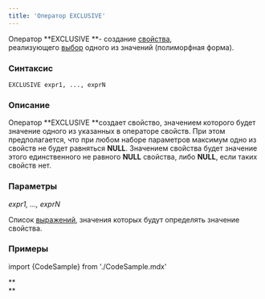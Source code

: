 ```yaml
---
title: 'Оператор EXCLUSIVE'
---
```


Оператор **EXCLUSIVE **- создание [свойства](Properties.md), реализующего [выбор](Selection_CASE_IF_MULTI_OVERRIDE_EXCLUSIVE_.md#exclusive) одного из значений (полиморфная форма).

### Синтаксис

    EXCLUSIVE expr1, ..., exprN

### Описание

Оператор **EXCLUSIVE **создает свойство, значением которого будет значение одного из указанных в операторе свойств. При этом предполагается, что при любом наборе параметров максимум одно из свойств не будет равняться **NULL**. Значением свойства будет значение этого единственного не равного **NULL** свойства, либо **NULL**, если таких свойств нет.

### Параметры

*expr1, ..., exprN*

Список [выражений](Expression.md), значения которых будут определять значение свойства.

### Примеры


import {CodeSample} from './CodeSample.mdx'

<CodeSample url="https://ru-documentation.lsfusion.org/sample?file=OperatorPropertySample&block=exclusive"/>

**  
**
